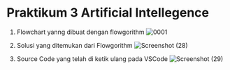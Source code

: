 # Praktikum 3 Artificial Intellegence

1. Flowchart yanng dibuat dengan flowgorithm
   ![0001](https://user-images.githubusercontent.com/93021288/139197781-5b058632-344f-4cb9-83b8-4f9485d526ae.jpg)

2. Solusi yang ditemukan dari Flowgorithm
    ![Screenshot (28)](https://user-images.githubusercontent.com/93021288/139197921-6265a091-aea9-46d6-9419-eeb1ed6639d0.png)

3. Source Code yang telah di ketik ulang pada VSCode
    ![Screenshot (29)](https://user-images.githubusercontent.com/93021288/139197978-cfc06744-8454-499f-8b3e-a1ed2b0d8625.png)
